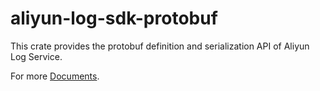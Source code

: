 # aliyun-log-sdk-protobuf

This crate provides the protobuf definition and serialization API of Aliyun Log Service.

For more [Documents](https://crates.io/crates/aliyun-log-sdk-protobuf).